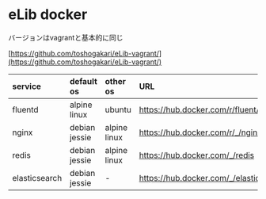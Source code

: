 # eLib docker

バージョンはvagrantと基本的に同じ

[https://github.com/toshogakari/eLib-vagrant/](https://github.com/toshogakari/eLib-vagrant/)


|service|default os|other os|URL|
|:------|:---------|:-------|:--|
|fluentd|alpine linux|ubuntu|https://hub.docker.com/r/fluent/fluentd|
|nginx|debian jessie|alpine linux|https://hub.docker.com/r/_/nginx|
|redis|debian jessie|alpine linux|https://hub.docker.com/_/redis|
|elasticsearch|debian jessie|-|https://hub.docker.com/_/elasticsearch|
